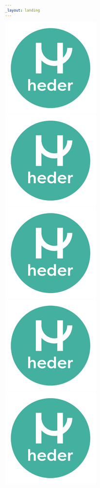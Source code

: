 ```yaml
---
_layout: landing
---
```



<a href="./it_docs/softwareinventaris.md">
    <img src="/images/hederlogo.png" width="300">
</a>

<a href="./it_docs/security/security.md">
    <img src="/images/hederlogo.png" width="300">
</a>


<a href="./it_docs/demo/cssdemo.md">
    <img src="/images/hederlogo.png" width="300">
</a>

<a href="./it_docs/software/ittools/mooiedemo.md">
    <img src="/images/hederlogo.png" width="300">
</a>

<a href="./it_docs/software/ittools/mooiedemo.md">
    <img src="/images/hederlogo.png" width="300">
</a>